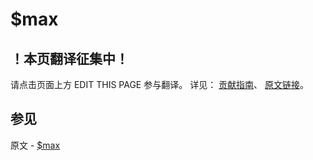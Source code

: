 # $max

## ！本页翻译征集中！

请点击页面上方 EDIT THIS PAGE 参与翻译。
详见：
[贡献指南]( https://github.com/JinMuInfo/MongoDB-Manual-zh/blob/master/CONTRIBUTING.md )、
[原文链接](  https://docs.mongodb.com/manual/reference/operator/meta/max/  )。

## 参见

原文 - [$max]( https://docs.mongodb.com/manual/reference/operator/meta/max/ )

